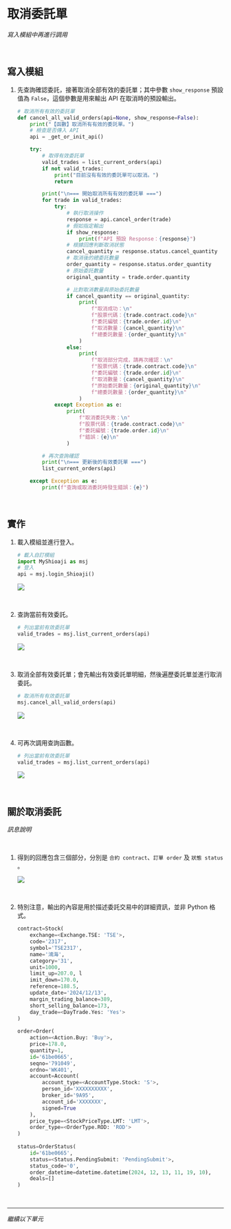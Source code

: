# 取消委託單

_寫入模組中再進行調用_

<br>

## 寫入模組

1. 先查詢確認委託，接著取消全部有效的委託單；其中參數 `show_response` 預設值為 `False`，這個參數是用來輸出 API 在取消時的預設輸出。

    ```python
    # 取消所有有效的委託單
    def cancel_all_valid_orders(api=None, show_response=False):
        print("【函數】取消所有有效的委託單。")
        # 檢查是否傳入 API
        api = _get_or_init_api()

        try:
            # 取得有效委託單
            valid_trades = list_current_orders(api)
            if not valid_trades:
                print("目前沒有有效的委託單可以取消。")
                return

            print("\n=== 開始取消所有有效的委託單 ===")
            for trade in valid_trades:
                try:
                    # 執行取消操作
                    response = api.cancel_order(trade)
                    # 假如指定輸出
                    if show_response:
                        print(f"API 預設 Response：{response}")
                    # 根據回應判斷取消狀態
                    cancel_quantity = response.status.cancel_quantity
                    # 取消後的總委託數量
                    order_quantity = response.status.order_quantity
                    # 原始委託數量
                    original_quantity = trade.order.quantity

                    # 比對取消數量與原始委託數量
                    if cancel_quantity == original_quantity:
                        print(
                            f"取消成功：\n"
                            f"股票代碼：{trade.contract.code}\n"
                            f"委託編號：{trade.order.id}\n"
                            f"取消數量：{cancel_quantity}\n"
                            f"總委託數量：{order_quantity}\n"
                        )
                    else:
                        print(
                            f"取消部分完成，請再次確認：\n"
                            f"股票代碼：{trade.contract.code}\n"
                            f"委託編號：{trade.order.id}\n"
                            f"取消數量：{cancel_quantity}\n"
                            f"原始委託數量：{original_quantity}\n"
                            f"總委託數量：{order_quantity}\n"
                        )
                except Exception as e:
                    print(
                        f"取消委託失敗：\n"
                        f"股票代碼：{trade.contract.code}\n"
                        f"委託編號：{trade.order.id}\n"
                        f"錯誤：{e}\n"
                    )

            # 再次查詢確認
            print("\n=== 更新後的有效委託單 ===")
            list_current_orders(api)

        except Exception as e:
            print(f"查詢或取消委託時發生錯誤：{e}")
    
    ```

<br>

## 實作

1. 載入模組並進行登入。

    ```python
    # 載入自訂模組
    import MyShioaji as msj
    # 登入
    api = msj.login_Shioaji()
    ```

    ![](images/img_116.png)

<br>

2. 查詢當前有效委託。

    ```python
    # 列出當前有效委託單
    valid_trades = msj.list_current_orders(api)
    ```

    ![](images/img_117.png)

<br>

3. 取消全部有效委託單；會先輸出有效委託單明細，然後遍歷委託單並進行取消委託。

    ```python
    # 取消所有有效委託單
    msj.cancel_all_valid_orders(api)
    ```

    ![](images/img_51.png)

<br>

4. 可再次調用查詢函數。

    ```python
    # 列出當前有效委託單
    valid_trades = msj.list_current_orders(api)
    ```

    ![](images/img_54.png)

<br>

## 關於取消委託

_訊息說明_

<br>

1. 得到的回應包含三個部分，分別是 `合約 contract`、`訂單 order` 及 `狀態 status `。

    ![](images/img_52.png)

<br>

2. 特別注意，輸出的內容是用於描述委託交易中的詳細資訊，並非 Python 格式。

    ```python
    contract=Stock(
        exchange=<Exchange.TSE: 'TSE'>, 
        code='2317', 
        symbol='TSE2317', 
        name='鴻海', 
        category='31', 
        unit=1000, 
        limit_up=207.0, l
        imit_down=170.0, 
        reference=188.5, 
        update_date='2024/12/13', 
        margin_trading_balance=389, 
        short_selling_balance=173, 
        day_trade=<DayTrade.Yes: 'Yes'>
    ) 
        
    order=Order(
        action=<Action.Buy: 'Buy'>, 
        price=178.0, 
        quantity=1, 
        id='61be0665', 
        seqno='791049', 
        ordno='WK401', 
        account=Account(
            account_type=<AccountType.Stock: 'S'>, 
            person_id='XXXXXXXXXX', 
            broker_id='9A95', 
            account_id='XXXXXXX', 
            signed=True
        ), 
        price_type=<StockPriceType.LMT: 'LMT'>, 
        order_type=<OrderType.ROD: 'ROD'>
    ) 
        
    status=OrderStatus(
        id='61be0665', 
        status=<Status.PendingSubmit: 'PendingSubmit'>, 
        status_code='0', 
        order_datetime=datetime.datetime(2024, 12, 13, 11, 19, 10), 
        deals=[]
    )
    ```

<br>

___

_繼續以下單元_